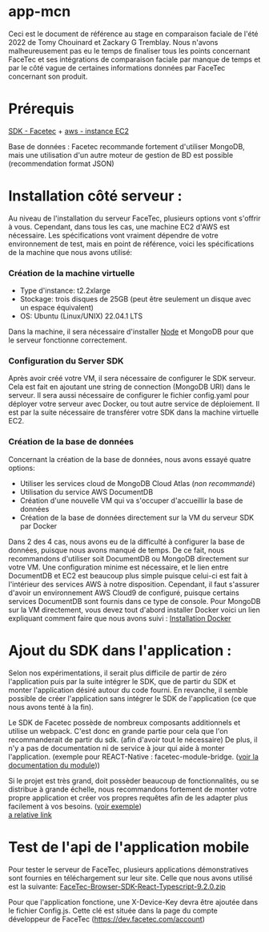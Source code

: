 # app-mcn

Ceci est le document de référence au stage en comparaison faciale de l'été 2022 de Tomy Chouinard et Zackary G Tremblay. Nous n'avons malheureusement pas eu le temps de finaliser tous les points concernant FaceTec et ses intégrations de comparaison faciale par manque de temps et par le côté vague de certaines informations données par FaceTec concernant son produit.

# Prérequis
[SDK - Facetec](https://dev.facetec.com/downloads)  +  [aws - instance EC2](https://aws.amazon.com/fr/ec2/)  
  
Base de données : Facetec recommande fortement d'utiliser MongoDB, mais une utilisation d'un autre moteur de gestion de BD est possible (recommendation format JSON)
  
# Installation côté serveur :
Au niveau de l'installation du serveur FaceTec, plusieurs options vont s'offrir à vous. Cependant, dans tous les cas, une machine EC2 d'AWS est nécessaire. Les spécifications vont vraiment dépendre de votre environnement de test, mais en point de référence, voici les spécifications de la machine que nous avons utilisé:

### Création de la machine virtuelle ###

- Type d'instance: t2.2xlarge
- Stockage: trois disques de 25GB (peut être seulement un disque avec un espace équivalent)
- OS: Ubuntu (Linux/UNIX) 22.04.1 LTS

Dans la machine, il sera nécessaire d'installer [Node](https://www.digitalocean.com/community/tutorials/how-to-install-node-js-on-ubuntu-20-04-fr) et MongoDB pour que le serveur fonctionne correctement.

### Configuration du Server SDK ###

Après avoir créé votre VM, il sera nécessaire de configurer le SDK serveur. Cela est fait en ajoutant une string de connection (MongoDB URI) dans le serveur. Il sera aussi nécessaire de configurer le fichier config.yaml pour déployer votre serveur avec Docker, ou tout autre service de déploiement. Il est par la suite nécessaire de transférer votre SDK dans la machine virtuelle EC2.

### Création de la base de données ###
Concernant la création de la base de données, nous avons essayé quatre options:

- Utiliser les services cloud de MongoDB Cloud Atlas (*non recommandé*)
- Utilisation du service AWS DocumentDB
- Création d'une nouvelle VM qui va s'occuper d'accueillir la base de données
- Création de la base de données directement sur la VM du serveur SDK par Docker

Dans 2 des 4 cas, nous avons eu de la difficulté à configurer la base de données, puisque nous avons manqué de temps. De ce fait, nous recommandons d'utiliser soit DocumentDB ou MongoDB directement sur votre VM. Une configuration minime est nécessaire, et le lien entre DocumentDB et EC2 est beaucoup plus simple puisque celui-ci est fait à l'intérieur des services AWS à notre disposition. Cependant, il faut s'assurer d'avoir un environnement AWS Cloud9 de configuré, puisque certains services DocumentDB sont fournis dans ce type de console.  Pour MongoDB sur la VM directement, vous devez tout d'abord installer Docker voici un lien expliquant comment faire que nous avons suivi : [Installation Docker](https://docs.docker.com/engine/install/ubuntu/)

# Ajout du SDK dans l'application : 
  
Selon nos expérimentations, il serait plus difficile de partir de zéro l'application puis par la suite intégrer le SDK, que de partir du SDK et monter l'application désiré autour du code fourni. En revanche, il semble possible de créer l'application sans intégrer le SDK de l'application (ce que nous avons tenté à la fin).  
  
Le SDK de Facetec possède de nombreux composants additionnels et utilise un webpack. C'est donc en grande partie pour cela que l'on recommanderait de partir du sdk. (afin d'avoir tout le nécessaire) De plus, il n'y a pas de documentation ni de service à jour qui aide à monter l'application. (exemple pour REACT-Native : facetec-module-bridge. ([voir la documentation du module](https://www.npmjs.com/package/react-native-facetec)))  
  
Si le projet est très grand, doit possèder beaucoup de fonctionnalités, ou se distribue à grande échelle, nous recommandons fortement de monter votre propre application et créer vos propres requêtes afin de les adapter plus facilement à vos besoins. ([voir exemple](/screens/Components/API/api.tsx))  
[a relative link](App.tsx)

# Test de l'api de l'application mobile

Pour tester le serveur de FaceTec, plusieurs applications démonstratives sont fournies en téléchargement sur leur site. Celle que nous avons utilisé est la suivante:
[FaceTec-Browser-SDK-React-Typescript-9.2.0.zip](https://github.com/ZackaryGTremblay/app-mcn/files/9377668/FaceTec-Browser-SDK-React-Typescript-9.2.0.zip)

Pour que l'application fonctione, une X-Device-Key devra être ajoutée dans le fichier Config.js. Cette clé est située dans la page du compte développeur de FaceTec (https://dev.facetec.com/account)

